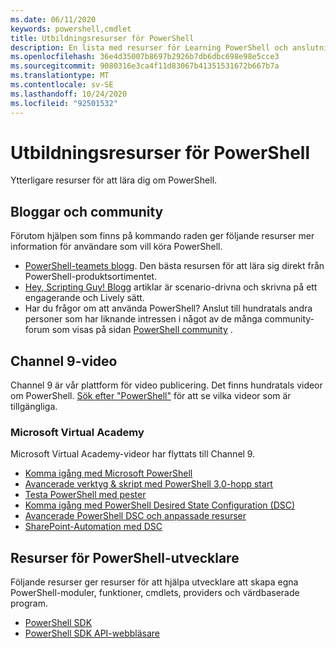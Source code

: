 ```yaml
---
ms.date: 06/11/2020
keywords: powershell,cmdlet
title: Utbildningsresurser för PowerShell
description: En lista med resurser för Learning PowerShell och anslutning till andra PowerShell-användare.
ms.openlocfilehash: 36e4d35007b8697b2926b7db6dbc698e98e5cce3
ms.sourcegitcommit: 9080316e3ca4f11d83067b41351531672b667b7a
ms.translationtype: MT
ms.contentlocale: sv-SE
ms.lasthandoff: 10/24/2020
ms.locfileid: "92501532"
---
```

# <a name="powershell-learning-resources"></a>Utbildningsresurser för PowerShell

Ytterligare resurser för att lära dig om PowerShell.

## <a name="blogs-and-community"></a>Bloggar och community

Förutom hjälpen som finns på kommando raden ger följande resurser mer information för användare som vill köra PowerShell.

- [PowerShell-teamets blogg](https://devblogs.microsoft.com/powershell/). Den bästa resursen för att lära sig direkt från PowerShell-produktsortimentet.
- [Hey, Scripting Guy! Blogg](https://devblogs.microsoft.com/scripting/) artiklar är scenario-drivna och skrivna på ett engagerande och Lively sätt.
- Har du frågor om att använda PowerShell? Anslut till hundratals andra personer som har liknande intressen i något av de många community-forum som visas på sidan [PowerShell community](/powershell/scripting/community/community-support) .

## <a name="channel-9-videos"></a>Channel 9-video

Channel 9 är vår plattform för video publicering. Det finns hundratals videor om PowerShell. [Sök efter "PowerShell"](https://channel9.msdn.com/Tags/powershell) för att se vilka videor som är tillgängliga.

### <a name="microsoft-virtual-academy"></a>Microsoft Virtual Academy

Microsoft Virtual Academy-videor har flyttats till Channel 9.

- [Komma igång med Microsoft PowerShell](https://channel9.msdn.com/Series/Getting-Started-with-Microsoft-PowerShell)
- [Avancerade verktyg & skript med PowerShell 3,0-hopp start](https://channel9.msdn.com/Series/Advanced-Tools-and-Scripting-with-PowerShell-3.0-Jump-Start)
- [Testa PowerShell med pester](https://channel9.msdn.com/Series/Testing-PowerShell-with-Pester)
- [Komma igång med PowerShell Desired State Configuration (DSC)](https://channel9.msdn.com/Series/Getting-Started-with-PowerShell-DSC)
- [Avancerade PowerShell DSC och anpassade resurser](https://channel9.msdn.com/Series/Advanced-PowerShell-DSC-and-Custom-Resources)
- [SharePoint-Automation med DSC](https://channel9.msdn.com/Series/SharePoint-Automation-with-DSC)

## <a name="resources-for-powershell-developers"></a>Resurser för PowerShell-utvecklare

Följande resurser ger resurser för att hjälpa utvecklare att skapa egna PowerShell-moduler, funktioner, cmdlets, providers och värdbaserade program.

- [PowerShell SDK](/powershell/scripting/developer/windows-powershell)
- [PowerShell SDK API-webbläsare](/dotnet/api/system.management.automation)
